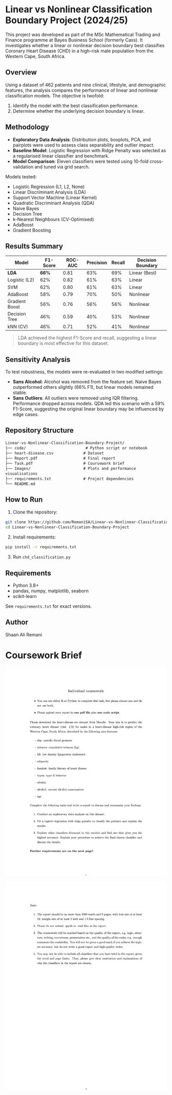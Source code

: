 # Linear vs Nonlinear Classification Boundary Project (2024/25)

This project was developed as part of the MSc Mathematical Trading and Finance programme at Bayes Business School (formerly Cass). It investigates whether a linear or nonlinear decision boundary best classifies Coronary Heart Disease (CHD) in a high-risk male population from the Western Cape, South Africa.

## Overview

Using a dataset of 462 patients and nine clinical, lifestyle, and demographic features, the analysis compares the performance of linear and nonlinear classification models. The objective is twofold:

1. Identify the model with the best classification performance.
2. Determine whether the underlying decision boundary is linear.

## Methodology

- **Exploratory Data Analysis**: Distribution plots, boxplots, PCA, and pairplots were used to assess class separability and outlier impact.
- **Baseline Model**: Logistic Regression with Ridge Penalty was selected as a regularised linear classifier and benchmark.
- **Model Comparison**: Eleven classifiers were tested using 10-fold cross-validation and tuned via grid search.

Models tested:

- Logistic Regression (L1, L2, None)
- Linear Discriminant Analysis (LDA)
- Support Vector Machine (Linear Kernel)
- Quadratic Discriminant Analysis (QDA)
- Naive Bayes
- Decision Tree
- k-Nearest Neighbours (CV-Optimised)
- AdaBoost
- Gradient Boosting

## Results Summary

| Model            | F1-Score | ROC-AUC | Precision | Recall | Decision Boundary |
|------------------|----------|---------|-----------|--------|--------------------|
| **LDA**          | **66%**  | 0.81    | 63%       | 69%    | Linear (Best)      |
| Logistic (L2)    | 62%      | 0.82    | 61%       | 63%    | Linear             |
| SVM              | 62%      | 0.80    | 61%       | 63%    | Linear             |
| AdaBoost         | 58%      | 0.79    | 70%       | 50%    | Nonlinear          |
| Gradient Boost   | 56%      | 0.76    | 56%       | 56%    | Nonlinear          |
| Decision Tree    | 46%      | 0.59    | 40%       | 53%    | Nonlinear          |
| kNN (CV)         | 46%      | 0.71    | 52%       | 41%    | Nonlinear          |

> LDA achieved the highest F1-Score and recall, suggesting a linear boundary is most effective for this dataset.

## Sensitivity Analysis

To test robustness, the models were re-evaluated in two modified settings:

- **Sans Alcohol**: Alcohol was removed from the feature set. Naive Bayes outperformed others slightly (66% F1), but linear models remained stable.
- **Sans Outliers**: All outliers were removed using IQR filtering. Performance dropped across models. QDA led this scenario with a 59% F1-Score, suggesting the original linear boundary may be influenced by edge cases.

## Repository Structure

```
Linear-vs-Nonlinear-Classification-Boundary-Project/
├── code/                          # Python script or notebook
├── heart-disease.csv             # Dataset
├── Report.pdf                    # Final report
├── Task.pdf                      # Coursework brief
├── Images/                       # Plots and performance visualisations
├── requirements.txt              # Project dependencies
└── README.md
```

## How to Run

1. Clone the repository:
```bash
git clone https://github.com/RemaniSA/Linear-vs-Nonlinear-Classification-Boundary-Project.git
cd Linear-vs-Nonlinear-Classification-Boundary-Project
```

2. Install requirements:
```bash
pip install -r requirements.txt
```

3. Run `chd_classification.py`

## Requirements

- Python 3.8+
- pandas, numpy, matplotlib, seaborn
- scikit-learn

See `requirements.txt` for exact versions.

## Author

Shaan Ali Remani

# Coursework Brief
 
![Individual Cousework for Machine Learning for Quantitative Professionals p1](https://github.com/RemaniSA/Linear-vs-Nonlinear-Classification-Boundary-Project/blob/main/images/Task_Page1.jpg)

![Individual Cousework for Machine Learning for Quantitative Professionals p2](https://github.com/RemaniSA/Linear-vs-Nonlinear-Classification-Boundary-Project/blob/main/images/Task_Page2.jpg)